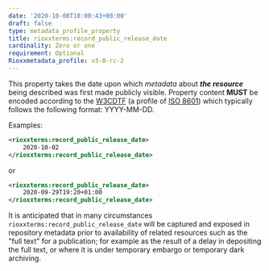 ```yaml
---
date: '2020-10-08T10:00:43+00:00'
draft: false
type: metadata_profile_property
title: rioxxterms:record_public_release_date
cardinality: Zero or one
requirement: Optional
Rioxxmetadata_profile: v3-0-rc-2
---
```

This property takes the date upon which *metadata* about ***the resource*** being described was first made publicly visible. Property content **MUST** be encoded according to the [W3CDTF](https://www.w3.org/TR/NOTE-datetime) (a profile of [ISO 8601](https://www.iso.org/standard/40874.html)) which typically follows the following format: YYYY-MM-DD.

Examples:
```xml
<rioxxterms:record_public_release_date>
    2020-10-02
</rioxxterms:record_public_release_date>
```

or

```xml
<rioxxterms:record_public_release_date>
    2020-09-29T19:20+01:00
</rioxxterms:record_public_release_date>
```


It is anticipated that in many circumstances `rioxxterms:record_public_release_date` will be captured and exposed in repository metadata prior to availability of related resources such as the "full text" for a publication; for example as the result of a delay in depositing the full text, or where it is under temporary embargo or temporary dark archiving. 


